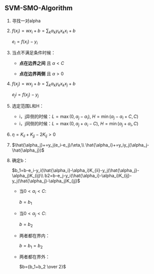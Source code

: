 ## SVM-SMO-Algorithm

1. 寻找一对alpha

2. $f(x_i)=wx_i+b=\sum_k\alpha_ky_kx_kx_i+b$

    $e_i=f(x_i)-y_i$

3. 当点不满足条件时候：

   * **点在边界之间** 且 $\alpha<C$

   * **点在边界两侧** 且 $\alpha > 0$

4. $f(x_j)=wx_j+b=\sum_k\alpha_ky_kx_kx_j+b$

    $e_ji=f(x_j)-y_j$

5. 选定范围L和H：
   * i，j异侧的时候：$L=\max(0, \alpha_j-\alpha_i),\ H=\min(\alpha_j - \alpha_i +C, C)$
   * i，j同侧的时候：$L=\max(0,\alpha_j+\alpha_i-C),\ H=\min(\alpha_j+\alpha_i,C)$

6. $\eta=K_{ii}+K_{jj}-2K_{ij}>0$
7. $\hat{\alpha_j}+=y_j(e_i-e_j)/\eta,\\ \hat{\alpha_i}+=y_iy_j(\alpha_j-\hat{\alpha_j})$

8. 确定b：

   $b_1=b-e_i-y_i(\hat{\alpha_i}-\alpha_i)K_{ii}-y_j(\hat{\alpha_j}-\alpha_j)K_{ij}\\ b2=b-e_j-y_i(\hat{\alpha_i}-\alpha_i)K_{ij}-y_j(\hat{\alpha_j}-\alpha_j)K_{jj}$

   * 当$0<\alpha_i<C$:

     $b=b_1$
     
   * 当$0<\alpha_j<C$:
   
     $b=b_2$
     
   * 两者都在界内：
   
     $b=b_1=b_2$
     
   * 两者都在界外：
   
     $b={b_1+b_2 \over 2}$
   
     